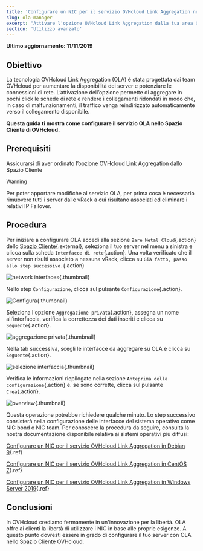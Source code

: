 ```yaml
---
title: 'Configurare un NIC per il servizio OVHcloud Link Aggregation nello Spazio Cliente'
slug: ola-manager
excerpt: "Attivare l'opzione OVHcloud Link Aggregation dalla tua area Cliente OVHcloud"
section: 'Utilizzo avanzato'
---
```


**Ultimo aggiornamento: 11/11/2019**

## Obiettivo

La tecnologia OVHcloud Link Aggregation (OLA) è stata progettata dai team OVHcloud per aumentare la disponibilità dei server e potenziare le connessioni di rete. L’attivazione dell’opzione permette di aggregare in pochi click le schede di rete e rendere i collegamenti ridondati in modo che, in caso di malfunzionamenti, il traffico venga reindirizzato automaticamente verso il collegamento disponibile.

**Questa guida ti mostra come configurare il servizio OLA nello Spazio Cliente di OVHcloud.**

## Prerequisiti

Assicurarsi di aver ordinato l’opzione OVHcloud Link Aggregation dallo Spazio Cliente

> [!warning]
>
> Per poter apportare modifiche al servizio OLA, per prima cosa è necessario rimuovere tutti i server dalle vRack a cui risultano associati ed eliminare i relativi IP Failover.
>

## Procedura

Per iniziare a configurare OLA accedi alla sezione `Bare Metal Cloud`{.action} dello [Spazio Cliente](https://www.ovh.com/manager/){.external}, seleziona il tuo server nel menu a sinistra e clicca sulla scheda `Interfacce di rete`{.action}. Una volta verificato che il server non risulti associato a nessuna vRack, clicca su `Già fatto, passo allo step successivo.`{.action} 

![network interfaces](images/network_interfaces.png){.thumbnail}

Nello step `Configurazione`, clicca sul pulsante `Configurazione`{.action}.

![Configura](images/configure.png){.thumbnail}

Seleziona l'opzione `Aggregazione privata`{.action}, assegna un nome all’interfaccia, verifica la correttezza dei dati inseriti e clicca su `Seguente`{.action}.

![aggregazione privata](images/private_aggregation.png){.thumbnail}

Nella tab successiva, scegli le interfacce da aggregare su OLA e clicca su `Seguente`{.action}.

![selezione interfaccia](images/interface_select.png){.thumbnail}

Verifica le informazioni riepilogate nella sezione `Anteprima della configurazione`{.action} e. se sono corrette, clicca sul pulsante `Crea`{.action}.

![overview](images/overview.png){.thumbnail}

Questa operazione potrebbe richiedere qualche minuto. Lo step successivo consisterà nella configurazione delle interfacce del sistema operativo come NIC bond o NIC team. Per conoscere la procedura da seguire, consulta la nostra documentazione disponibile relativa ai sistemi operativi più diffusi:

[Configurare un NIC per il servizio OVHcloud Link Aggregation in Debian 9](https://docs.ovh.com/it/dedicated/ola-debian9/){.ref}

[Configurare un NIC per il servizio OVHcloud Link Aggregation in CentOS 7](https://docs.ovh.com/it/dedicated/ola-centos7/){.ref}

[Configurare un NIC per il servizio OVHcloud Link Aggregation in Windows Server 2019](https://docs.ovh.com/it/dedicated/ola-w2k19/){.ref}

## Conclusioni

In OVHcloud crediamo fermamente in un'innovazione per la libertà. OLA offre ai clienti la libertà di utilizzare i NIC in base alle proprie esigenze. A questo punto dovresti essere in grado di configurare il tuo server con OLA nello Spazio Cliente OVHcloud.